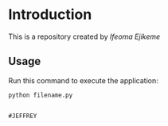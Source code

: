 # Introduction


This is a repository created by *Ifeoma Ejikeme*


## Usage


Run this command to execute the application:


`python filename.py`

 

```

#JEFFREY